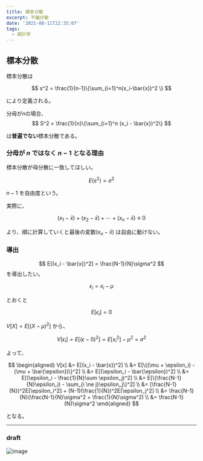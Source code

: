 ```yaml
---
title: 標本分散
excerpt: 不偏分散 
date: '2021-08-11T22:35:07'
tags:
  - 統計学
---
```


## 標本分散
標本分散は

$$
s^2 = \frac{1}{n-1}\{\sum_{i=1}^n(x_i-\bar{x})^2 \}
$$

により定義される。

分母が$n$の場合、
$$
S^2 = \frac{1}{n}\{\sum_{i=1}^n (x_i - \bar{x})^2\}
$$

は**普遍でない**標本分散である。
### 分母が $n$ ではなく $n-1$ となる理由


標本分散が母分散に一致してほしい。


$$
E(s^2) = \sigma ^ 2
$$



$n-1$ を自由度という。

実際に、

$$
(x_1-\bar{x}) + (x_2 - \bar{x}) + \cdots + (x_n - \bar{x})\equiv 0
$$

より、順に計算していくと最後の変数$(x_n-\bar{x})$ は自由に動けない。


### 導出
$$
E[(x_i - \bar{x})^2] = \frac{N-1}{N}\sigma^2
$$
を導出したい。

$$
\epsilon_i = x_i - \mu
$$

とおくと

$$
E[\epsilon_i] = 0
$$

$V[X] = E[(X-\mu)^2]$ から、

$$
V[\epsilon_i] = E[(\epsilon - 0)^2] = E[x_i^2] - \mu^2 = \sigma^2
$$

よって、

$$
\begin{aligned}
V[x] &= E[(x_i - \bar{x})^2] \\
&= E[\{(\mu + \epsilon_i) - (\mu + \bar{\epsilon})\}^2] \\
&= E[(\epsilon_i - \bar{\epsilon})^2] \\
&= E[(\epsilon_i - \frac{1}{N}\sum \epsilon_j)^2] \\
&= E[\{\frac{N-1}{N}\epsilon_i) - \sum_{i \ne j}\epsilon_j\}^2] \\
&= (\frac{N-1}{N})^2E[\epsilon_i^2] + (N-1)(\frac{1}{N})^2E[\epsilon_j^2] \\
&= \frac{N-1}{N}(\frac{N-1}{N}\sigma^2 + \frac{1}{N}\sigma^2) \\
&= \frac{N-1}{N}\sigma^2
\end{aligned}
$$

となる。

<hr>

### draft

![image](https://res.cloudinary.com/ddaz9etkx/image/upload/v1628699679/math/Untitled_Draft_-1_ma5tmr.jpg)